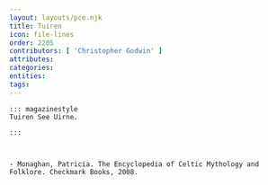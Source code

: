 ```yaml
---
layout: layouts/pce.njk
title: Tuiren
icon: file-lines
order: 2205
contributors: [ 'Christopher Godwin' ]
attributes:
categories:
entities:
tags:
---
```

``` tab [group1:Info]
::: magazinestyle
Tuiren See Uirne.

:::
```
``` tab [group1:Attributes]
```
``` tab [group1:Entities]
```
``` tab [group1:Sources]
- Monaghan, Patricia. The Encyclopedia of Celtic Mythology and Folklore. Checkmark Books, 2008.
```
